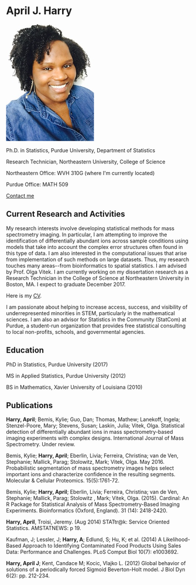 # April J. Harry
![April J Harry](aprilharry.jpg)

Ph.D. in Statistics, Purdue University, Department of Statistics

Research Technician, Northeastern University, College of Science

Northeastern Office: WVH 310G (where I'm currently located)

Purdue Office: MATH 509

[Contact me](mailto:harry.april@gmail.com)

## Current Research and Activities
My research interests involve developing statistical methods for mass spectrometry imaging. In particular, I am attempting to improve the identification of differentially abundant ions across sample conditions using models that take into account the complex error structures often found in this type of data. I am also interested in the computational issues that arise from implementation of such methods on large datasets. Thus, my research touches many areas--from bioinformatics to spatial statistics. I am advised by Prof. Olga Vitek. I am currently working on my dissertation research as a Research Technician in the College of Science at Northeastern University in Boston, MA. I expect to graduate December 2017.

Here is my [CV](AprilHarryCV_Fall17_web.pdf).

I am passionate about helping to increase access, success, and visibility of underrepresented minorities in STEM, particularly in the mathematical sciences. I am also an advisor for Statistics in the Community (StatCom) at Purdue, a student-run organization that provides free statistical consulting to local non-profits, schools, and governmental agencies.

## Education
PhD in Statistics, Purdue University (2017) 

MS in Applied Statistics, Purdue University (2012) 

BS in Mathematics, Xavier University of Louisiana (2010)

## Publications
**Harry, April**; Bemis, Kylie; Guo, Dan; Thomas, Mathew; Lanekoff, Ingela; Stenzel-Poore, Mary; Stevens, Susan; Laskin, Julia; Vitek, Olga. Statistical detection of differentially abundant ions in mass spectrometry-based imaging experiments with complex designs. International Journal of Mass Spectrometry. Under review.

Bemis, Kylie; **Harry, April**; Eberlin, Livia; Ferreira, Christina; van de Ven, Stephanie; Mallick, Parag; Stolowitz, Mark; Vitek, Olga. May 2016. Probabilistic segmentation of mass spectrometry images helps select important ions and characterize confidence in the resulting segments. Molecular & Cellular Proteomics. 15(5):1761-72.

Bemis, Kylie; **Harry, April**; Eberlin, Livia; Ferreira, Christina; van de Ven, Stephanie; Mallick, Parag; Stolowitz , Mark; Vitek, Olga. (2015). Cardinal: An R Package for Statistical Analysis of Mass Spectrometry-Based Imaging Experiments. Bioinformatics (Oxford, England). 31 (14): 2418-2420.

**Harry, April**, Troisi, Jeremy. (Aug 2014) STATtr@k: Service Oriented Statistics. AMSTATNEWS: p 19.

Kaufman, J; Lessler, J; **Harry, A**; Edlund, S; Hu, K; et al. (2014) A Likelihood-Based Approach to Identifying Contaminated Food Products Using Sales Data: Performance and Challenges. PLoS Comput Biol 10(7): e1003692.

**Harry, April J**; Kent, Candace M; Kocic, Vlajko L. (2012) Global behavior of solutions of a periodically forced Sigmoid Beverton-Holt model. J Biol Dyn 6(2): pp. 212-234.
